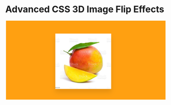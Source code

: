 # Advanced CSS 3D Image Flip Effects

<p align="center">
  <img src="Captura de pantalla 2024-12-10 121023.png" alt="Descripción de la imagen" width="500">
</p>
